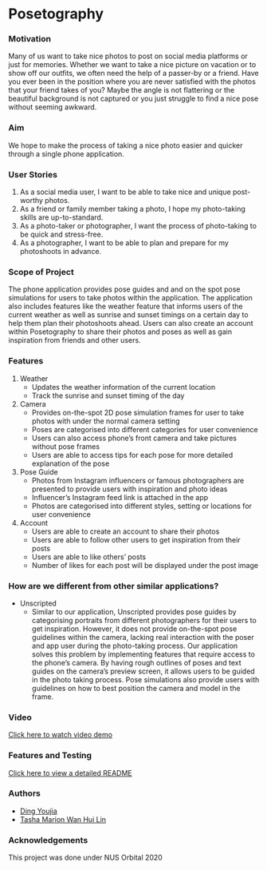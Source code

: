 # Posetography
### Motivation
Many of us want to take nice photos to post on social media platforms or just for memories. Whether we want to take a nice picture on vacation or to show off our outfits, we often need the help of a passer-by or a friend. Have you ever been in the position where you are never satisfied with the photos that your friend takes of you? Maybe the angle is not flattering or the beautiful background is not captured or you just struggle to find a nice pose without seeming awkward.
### Aim
We hope to make the process of taking a nice photo easier and quicker through a single phone application.
### User Stories
1. As a social media user, I want to be able to take nice and unique post-worthy photos.
1. As a friend or family member taking a photo, I hope my photo-taking skills are up-to-standard. 
1. As a photo-taker or photographer, I want the process of photo-taking to be quick and stress-free.
1. As a photographer, I want to be able to plan and prepare for my photoshoots in advance.
### Scope of Project
The phone application provides pose guides and and on the spot pose simulations for users to take photos within the application. The application also includes features like the weather feature that informs users of the current weather as well as sunrise and sunset timings on a certain day to help them plan their photoshoots ahead. Users can also create an account within Posetography to share their photos and poses as well as gain inspiration from friends and other users.
### Features
1. Weather
   * Updates the weather information of the current location
   * Track the sunrise and sunset timing of the day
1. Camera
   * Provides on-the-spot 2D pose simulation frames for user to take photos with under the normal camera setting
   * Poses are categorised into different categories for user convenience
   * Users can also access phone’s front camera and take pictures without pose frames
   * Users are able to access tips for each pose for more detailed explanation of the pose
1. Pose Guide
   * Photos from Instagram influencers or famous photographers are presented to provide users with inspiration and photo ideas
   * Influencer’s Instagram feed link is attached in the app
   * Photos are categorised into different styles, setting or locations for user convenience
1. Account
   * Users are able to create an account to share their photos
   * Users are able to follow other users to get inspiration from their posts
   * Users are able to like others’ posts
   * Number of likes for each post will be displayed under the post image
### How are we different from other similar applications?
* Unscripted
   * Similar to our application, Unscripted provides pose guides by categorising portraits from different photographers for their users to get inspiration. However, it does not provide on-the-spot pose guidelines within the camera, lacking real interaction with the poser and app user during the photo-taking process.
Our application solves this problem by implementing features that require access to the phone’s camera. By having rough outlines of poses and text guides on the camera’s preview screen, it allows users to be guided in the photo taking process. Pose simulations also provide users with guidelines on how to best position the camera and model in the frame.
### Video
[Click here to watch video demo](https://www.youtube.com/watch?v=_3o59zDYDwM)
### Features and Testing
[Click here to view a detailed README](https://docs.google.com/document/d/1yQKclV_UXyTj4nJ7RexPVQPAYWvlA3EojCv5BtohgFM/edit?usp=sharing)
### Authors
* [Ding Youjia](https://github.com/Icelenaugust)
* [Tasha Marion Wan Hui Lin](https://github.com/tashawan23)
### Acknowledgements
This project was done under NUS Orbital 2020
